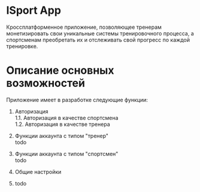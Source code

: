 # ISport App

Кроссплатформенное приложение, позволяющее тренерам монетизировать свои уникальные системы тренировочного процесса, а спортсменам преобретать их и отслеживать свой прогресс по каждой тренировке.

# Описание основных возможностей

Приложение имеет в разработке следующие функции:

1. Авторизация <br>
1.1. Авторизация в качестве спортсмена <br>
1.2. Авторизация в качестве тренера

2. Функции аккаунта с типом "тренер" <br>
todo

3. Функции аккаунта с типом "спортсмен" <br>
todo

4. Общие настройки <br>

5. todo